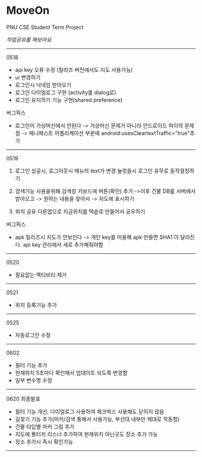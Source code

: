 # MoveOn
PNU CSE Student Term Project

*작업공유를 해보아요*

-------------------------------------------------------
0518
 * api key 오류 수정 (릴리즈 버전에서도 지도 사용가능)
 * ui 변경하기
 * 로그인시 닉네임 받아오기
 * 로그인 다이얼로그 구현 (activity를 dialog로)
 * 로그인 유지하기 기능 구현(shared preference)

 버그픽스
 * 로그인이 가상머신에서 안된다
 -> 가상머신 문제가 아니라 안드로이드 파이의 문제점
 -> 매니페스트 어플리케이션 부분에 android:usesCleartextTraffic="true"추가

-------------------------------------------------------
0519
 1) 로그인 성공시, 로그아웃시 
    메뉴의 text가 변경
    눌럿을시 로그인 유무로 동작결정하기 

 2) 검색기능 사용을위해 검색창 키보드에 버튼(확인) 추가
  ->이후 건물 DB를 서버에서 받아오고
  -> 원하는 내용을 찾아서
  -> 지도에 표시하기

 3) 위치 공유
  다른앱으로 지금위치를 텍슽로 만들어서 공우하기

 버그픽스
 *  apk 릴리즈시 지도가 안보인다
 -> 개인 key를 이용해 apk 만들면
 SHA1 이 달라진다. api key 관리에서 새로 추가해줘야함

-------------------------------------------------------
0520
 * 필요없는 액티비티 제거
-------------------------------------------------------
0521
 * 위치 등록기능 추가
-------------------------------------------------------
0525
 * 자동로그인 수정
-------------------------------------------------------
0602
 * 필터 기능 추가
 * 현재위치 5초마다 확인해서 업데이트 되도록 변경함
 * 일부 변수명 수정
-------------------------------------------------------
0620 최종발표
 * 필터 기능 개선, 다이얼로그 사용하여 체크박스 사용해도 닫히지 않음
 * 길찾기 기능 추가(마커/검색 통해서 사용가능, 부산대 내부만 제대로 작동함)
 * 건물 타입별 마커 그림 추가
 * 지도에 롱터치 리스너 추가하여 현재위치 아닌곳도 장소 추가 가능
 * 장소 추가시 즉시 확인가능
 ------------------------------------------------------
